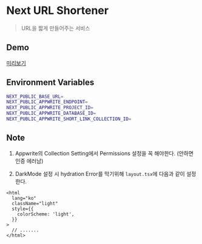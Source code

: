 # Next URL Shortener

> URL을 짧게 만들어주는 서비스

## Demo

[미리보기](https://sslink.vercel.app/)

## Environment Variables

```bash
NEXT_PUBLIC_BASE_URL=
NEXT_PUBLIC_APPWRITE_ENDPOINT=
NEXT_PUBLIC_APPWRITE_PROJECT_ID=
NEXT_PUBLIC_APPWRITE_DATABASE_ID=
NEXT_PUBLIC_APPWRITE_SHORT_LINK_COLLECTION_ID=
```

## Note

1. Appwrite의 Collection Setting에서 Permissions 설정을 꼭 해야한다. (안하면 인증 에러남)

2. DarkMode 설정 시 hydration Error를 막기위해 `layout.tsx`에 다음과 같이 설정한다.

```tsx
<html
  lang="ko"
  className="light"
  style={{
    colorScheme: 'light',
  }}
>
  // .......
</html>
```
